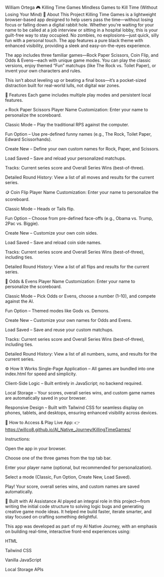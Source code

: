 William Ortega
🎮 Killing Time Games
Mindless Games to Kill Time (Without Losing Your Mind)
🧠 About This Project
Killing Time Games is a lightweight browser-based app designed to help users pass the time—without losing focus or falling down a digital rabbit hole. Whether you're waiting for your name to be called at a job interview or sitting in a hospital lobby, this is your guilt-free way to stay occupied. No zombies, no explosions—just quick, silly fun with a personal touch. The app features a pure black theme with enhanced visibility, providing a sleek and easy-on-the-eyes experience.

The app includes three familiar games—Rock Paper Scissors, Coin Flip, and Odds & Evens—each with unique game modes. You can play the classic versions, enjoy themed “Fun” matchups (like The Rock vs. Toilet Paper), or invent your own characters and rules.

This isn’t about leveling up or beating a final boss—it’s a pocket-sized distraction built for real-world lulls, not digital war zones.

🎯 Features
Each game includes multiple play modes and persistent local features.

✊ Rock Paper Scissors
Player Name Customization: Enter your name to personalize the scoreboard.

Classic Mode – Play the traditional RPS against the computer.

Fun Option – Use pre-defined funny names (e.g., The Rock, Toilet Paper, Edward Scissorhands).

Create New – Define your own custom names for Rock, Paper, and Scissors.

Load Saved – Save and reload your personalized matchups.

Tracks: Current series score and Overall Series Wins (best-of-three).

Detailed Round History: View a list of all moves and results for the current series.

🪙 Coin Flip
Player Name Customization: Enter your name to personalize the scoreboard.

Classic Mode – Heads or Tails flip.

Fun Option – Choose from pre-defined face-offs (e.g., Obama vs. Trump, 2Pac vs. Biggie).

Create New – Customize your own coin sides.

Load Saved – Save and reload coin side names.

Tracks: Current series score and Overall Series Wins (best-of-three), including ties.

Detailed Round History: View a list of all flips and results for the current series.

🔢 Odds & Evens
Player Name Customization: Enter your name to personalize the scoreboard.

Classic Mode – Pick Odds or Evens, choose a number (1–10), and compete against the AI.

Fun Option – Themed modes like Gods vs. Demons.

Create New – Customize your own names for Odds and Evens.

Load Saved – Save and reuse your custom matchups.

Tracks: Current series score and Overall Series Wins (best-of-three), including ties.

Detailed Round History: View a list of all numbers, sums, and results for the current series.

⚙️ How It Works
Single-Page Application – All games are bundled into one index.html for speed and simplicity.

Client-Side Logic – Built entirely in JavaScript; no backend required.

Local Storage – Your scores, overall series wins, and custom game names are automatically saved in your browser.

Responsive Design – Built with Tailwind CSS for seamless display on phones, tablets, and desktops, ensuring enhanced visibility across devices.

🚀 How to Access & Play
Live App: 👉 https://willco8.github.io/AI_Native_Journey/KillingTimeGames/

Instructions:

Open the app in your browser.

Choose one of the three games from the top tab bar.

Enter your player name (optional, but recommended for personalization).

Select a mode (Classic, Fun Option, Create New, Load Saved).

Play! Your score, overall series wins, and custom names are saved automatically.

🤖 Built with AI Assistance
AI played an integral role in this project—from writing the initial code structure to solving logic bugs and generating creative game mode ideas. It helped me build faster, iterate smarter, and stay focused on crafting something delightful.

This app was developed as part of my AI Native Journey, with an emphasis on building real-time, interactive front-end experiences using:

HTML

Tailwind CSS

Vanilla JavaScript

Local Storage APIs